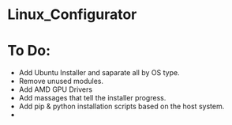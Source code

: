 # Linux_Configurator

# To Do:
  * Add Ubuntu Installer and saparate all by OS type.
  * Remove unused modules.
  * Add AMD GPU Drivers
  * Add massages that tell the installer progress.
  * Add pip & python installation scripts based on the host system.
  * 

